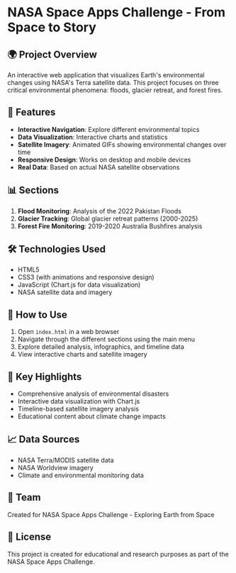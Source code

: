 # NASA Space Apps Challenge - From Space to Story

## 🌍 Project Overview
An interactive web application that visualizes Earth's environmental changes using NASA's Terra satellite data. This project focuses on three critical environmental phenomena: floods, glacier retreat, and forest fires.

## 🚀 Features
- **Interactive Navigation**: Explore different environmental topics
- **Data Visualization**: Interactive charts and statistics
- **Satellite Imagery**: Animated GIFs showing environmental changes over time
- **Responsive Design**: Works on desktop and mobile devices
- **Real Data**: Based on actual NASA satellite observations

## 📊 Sections
1. **Flood Monitoring**: Analysis of the 2022 Pakistan Floods
2. **Glacier Tracking**: Global glacier retreat patterns (2000-2025)
3. **Forest Fire Monitoring**: 2019-2020 Australia Bushfires analysis

## 🛠️ Technologies Used
- HTML5
- CSS3 (with animations and responsive design)
- JavaScript (Chart.js for data visualization)
- NASA satellite data and imagery

## 📱 How to Use
1. Open `index.html` in a web browser
2. Navigate through the different sections using the main menu
3. Explore detailed analysis, infographics, and timeline data
4. View interactive charts and satellite imagery

## 🌟 Key Highlights
- Comprehensive analysis of environmental disasters
- Interactive data visualization with Chart.js
- Timeline-based satellite imagery analysis
- Educational content about climate change impacts

## 📈 Data Sources
- NASA Terra/MODIS satellite data
- NASA Worldview imagery
- Climate and environmental monitoring data

## 👥 Team
Created for NASA Space Apps Challenge - Exploring Earth from Space

## 📄 License
This project is created for educational and research purposes as part of the NASA Space Apps Challenge.

